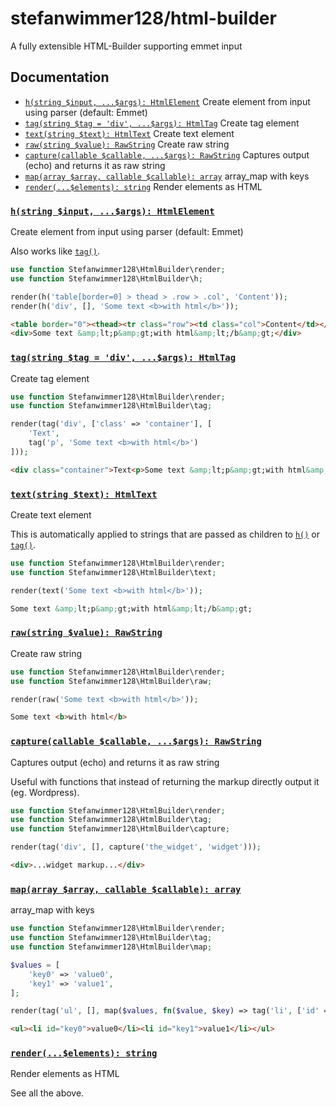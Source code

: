# stefanwimmer128/html-builder

A fully extensible HTML-Builder supporting emmet input

## Documentation

- [`h(string $input, ...$args): HtmlElement`](#documentation_h) Create element from input using parser (default: Emmet)
- [`tag(string $tag = 'div', ...$args): HtmlTag`](#documentation_tag) Create tag element
- [`text(string $text): HtmlText`](#documentation_text) Create text element
- [`raw(string $value): RawString`](#documentation_raw) Create raw string
- [`capture(callable $callable, ...$args): RawString`](#documentation_capture) Captures output (echo) and returns it as raw string
- [`map(array $array, callable $callable): array`](#documentation_map) array_map with keys
- [`render(...$elements): string`](#documentation_render) Render elements as HTML

### <a name="documentation_h"></a> [`h(string $input, ...$args): HtmlElement`](#documentation_h)

Create element from input using parser (default: Emmet)

Also works like [`tag()`](#documentation_tag).

```php
use function Stefanwimmer128\HtmlBuilder\render;
use function Stefanwimmer128\HtmlBuilder\h;

render(h('table[border=0] > thead > .row > .col', 'Content'));
render(h('div', [], 'Some text <b>with html</b>'));
```

```html
<table border="0"><thead><tr class="row"><td class="col">Content</td></tr></thead></table>
<div>Some text &amp;lt;p&amp;gt;with html&amp;lt;/b&amp;gt;</div>
```

### <a name="documentation_tag"></a> [`tag(string $tag = 'div', ...$args): HtmlTag`](#documentation_tag)

Create tag element

```php
use function Stefanwimmer128\HtmlBuilder\render;
use function Stefanwimmer128\HtmlBuilder\tag;

render(tag('div', ['class' => 'container'], [
    'Text',
    tag('p', 'Some text <b>with html</b>')
]));
```

```html
<div class="container">Text<p>Some text &amp;lt;p&amp;gt;with html&amp;lt;/b&amp;gt;</p></div>
```

### <a name="documentation_text"></a> [`text(string $text): HtmlText`](#documentation_text)

Create text element

This is automatically applied to strings that are passed as children to [`h()`](#documentation_h) or [`tag()`](#documentation_tag).

```php
use function Stefanwimmer128\HtmlBuilder\render;
use function Stefanwimmer128\HtmlBuilder\text;

render(text('Some text <b>with html</b>'));
```

```html
Some text &amp;lt;p&amp;gt;with html&amp;lt;/b&amp;gt;
```

### <a name="documentation_raw"></a> [`raw(string $value): RawString`](#documentation_raw)

Create raw string

```php
use function Stefanwimmer128\HtmlBuilder\render;
use function Stefanwimmer128\HtmlBuilder\raw;

render(raw('Some text <b>with html</b>'));
```

```html
Some text <b>with html</b>
```

### <a name="documentation_capture"></a> [`capture(callable $callable, ...$args): RawString`](#documentation_capture)

Captures output (echo) and returns it as raw string

Useful with functions that instead of returning the markup directly output it (eg. Wordpress).

```php
use function Stefanwimmer128\HtmlBuilder\render;
use function Stefanwimmer128\HtmlBuilder\tag;
use function Stefanwimmer128\HtmlBuilder\capture;

render(tag('div', [], capture('the_widget', 'widget')));
```

```html
<div>...widget markup...</div>
```

### <a name="documentation_map"></a> [`map(array $array, callable $callable): array`](#documentation_map)

array_map with keys

```php
use function Stefanwimmer128\HtmlBuilder\render;
use function Stefanwimmer128\HtmlBuilder\tag;
use function Stefanwimmer128\HtmlBuilder\map;

$values = [
    'key0' => 'value0',
    'key1' => 'value1',
];

render(tag('ul', [], map($values, fn($value, $key) => tag('li', ['id' => $key], $value))));
```

```html
<ul><li id="key0">value0</li><li id="key1">value1</li></ul>
```

### <a name="documentation_render"></a> [`render(...$elements): string`](#documentation_render)

Render elements as HTML

See all the above.
